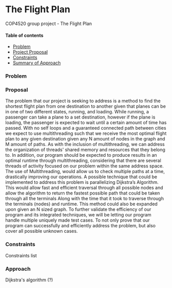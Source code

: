 # The Flight Plan
COP4520 group project - The Flight Plan
<h4>Table of contents</h4>
<ul>
  <li><a href="#problem">Problem</a></li>
  <li><a href="#proposal">Project Proposal</a></li>
  <li><a href="#constraints">Constraints</a></li>
  <li><a href="#approach">Summary of Approach</a></li>
</ul>

### Problem

### Proposal
The problem that our project is seeking to address is a method to find the shortest flight plan from one destination to another given that planes can be in one of two different states, running, and loading. While running, a passenger can take a plane to a set destination, however if the plane is loading, the passenger is expected to wait until a certain amount of time has passed. With no self loops and a guaranteed connected path between cities we expect to use multithreading such that we receive the most optimal flight plan to any given destination given any N amount of nodes in the graph and M amount of paths. As with the inclusion of multithreading, we can address the organization of threads' shared memory and resources that they belong to. In addition, our program should be expected to produce results in an optimal runtime through multithreading, considering that there are several threads of activity focused on our problem within the same address space. The use of Multithreading, would allow us to check multiple paths at a time, drastically improving our operations. A possible technique that could be implemented to address this problem is parallelizing Dijkstra’s Algorithm. This would allow fast and efficient traversal through all possible nodes and allow the algorithm to return the fastest possible path that could be taken through all the terminals Along with the time that it took to traverse through the terminals (nodes) and runtime. This method could also be expanded upon given an N sized graph. To further validate the efficiency of our program and its integrated techniques, we will be letting our program handle multiple uniquely made test cases. To not only prove that our program can successfully and efficiently address the problem, but also cover all possible unknown cases.

### Constraints
Constraints list

### Approach
Dijkstra's algorithm (?)
